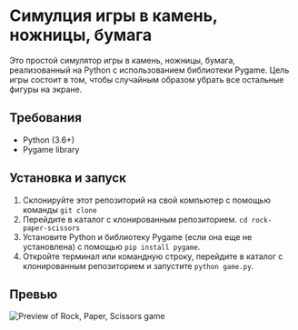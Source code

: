 # Симулция игры в камень, ножницы, бумага

Это простой симулятор игры в камень, ножницы, бумага, реализованный на Python с использованием библиотеки Pygame. Цель игры состоит в том, чтобы случайным образом убрать все остальные фигуры на экране.

## Требования

- Python (3.6+)
- Pygame library

## Установка и запуск

1. Склонируйте этот репозиторий на свой компьютер с помощью команды `git clone`
2. Перейдите в каталог с клонированным репозиторием. `cd rock-paper-scissors`
3. Установите Python и библиотеку Pygame (если она еще не установлена) с помощью `pip install pygame`.
4. Откройте терминал или командную строку, перейдите в каталог с клонированным репозиторием и запустите `python game.py`.


## Превью

![Preview of Rock, Paper, Scissors game](https://github.com/BaurArabov/rock-paper-scissors/blob/master/preview-_2_.gif)



